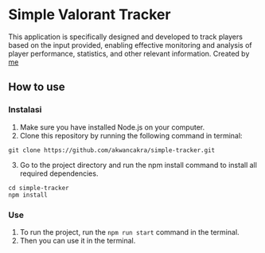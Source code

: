 # Simple Valorant Tracker

This application is specifically designed and developed to track players based on the input provided, enabling effective monitoring and analysis of player performance, statistics, and other relevant information.
Created by <a href="https://instagram.com/akwancakra/">me</a>

## How to use

### Instalasi
1. Make sure you have installed Node.js on your computer.
2. Clone this repository by running the following command in terminal:
```
git clone https://github.com/akwancakra/simple-tracker.git
```
3. Go to the project directory and run the npm install command to install all required dependencies.
```
cd simple-tracker
npm install
```

### Use
1. To run the project, run the `npm run start` command in the terminal.
2. Then you can use it in the terminal.

